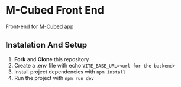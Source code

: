 # M-Cubed Front End

Front-end for [M-Cubed](https://github.com/manoelteixeira/m-cubed-backend) app

## Instalation And Setup

1. **Fork** and **Clone** this repository
2. Create a .env file with echo `VITE_BASE_URL=<url for the backend>`
3. Install project dependencies with `npm install`
4. Run the project with `npm run dev`
